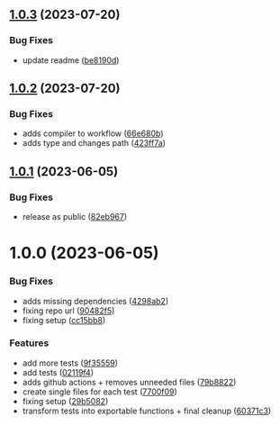 ## [1.0.3](https://github.com/terrestris/shogun-e2e-tests/compare/v1.0.2...v1.0.3) (2023-07-20)


### Bug Fixes

* update readme ([be8190d](https://github.com/terrestris/shogun-e2e-tests/commit/be8190d86d8d2d9c6db2ca64c8c5de8c3f929e4f))

## [1.0.2](https://github.com/terrestris/shogun-e2e-tests/compare/v1.0.1...v1.0.2) (2023-07-20)


### Bug Fixes

* adds compiler to workflow ([66e680b](https://github.com/terrestris/shogun-e2e-tests/commit/66e680baba6fc0923901168f22d55b6a0b68c20f))
* adds type and changes path ([423ff7a](https://github.com/terrestris/shogun-e2e-tests/commit/423ff7a6eb034661927f769475c92a6d76e86ce2))

## [1.0.1](https://github.com/terrestris/shogun-e2e-tests/compare/v1.0.0...v1.0.1) (2023-06-05)


### Bug Fixes

* release as public ([82eb967](https://github.com/terrestris/shogun-e2e-tests/commit/82eb9675265c9203f73aa89f1f44917f38c96ece))

# 1.0.0 (2023-06-05)


### Bug Fixes

* adds missing dependencies ([4298ab2](https://github.com/terrestris/shogun-e2e-tests/commit/4298ab25845007183e835249d6857be7a5b23bd1))
* fixing repo url ([90482f5](https://github.com/terrestris/shogun-e2e-tests/commit/90482f5f0732850c25a7f3dd1922b161ceeaeef3))
* fixing setup ([cc15bb8](https://github.com/terrestris/shogun-e2e-tests/commit/cc15bb8faadf9e2d77fde607593cab097bbd560e))


### Features

* add more tests ([9f35559](https://github.com/terrestris/shogun-e2e-tests/commit/9f35559e60f56c51dc23ef81d57207b19ae9deba))
* add tests ([02119f4](https://github.com/terrestris/shogun-e2e-tests/commit/02119f4791d4535441f1c2b269173ae0666a5cde))
* adds github actions + removes unneeded files ([79b8822](https://github.com/terrestris/shogun-e2e-tests/commit/79b8822d39de739f74e50efeda64ac7a4652076c))
* create single files for each test ([7700f09](https://github.com/terrestris/shogun-e2e-tests/commit/7700f09cf358e2014cf67ff2c3208acf31ad2e3d))
* fixing setup ([29b5082](https://github.com/terrestris/shogun-e2e-tests/commit/29b5082166f47fb7861f143e76ec0759ac1e826e))
* transform tests into exportable functions + final cleanup ([60371c3](https://github.com/terrestris/shogun-e2e-tests/commit/60371c344943565f0bfee8aa35c8977c360b68d9))
